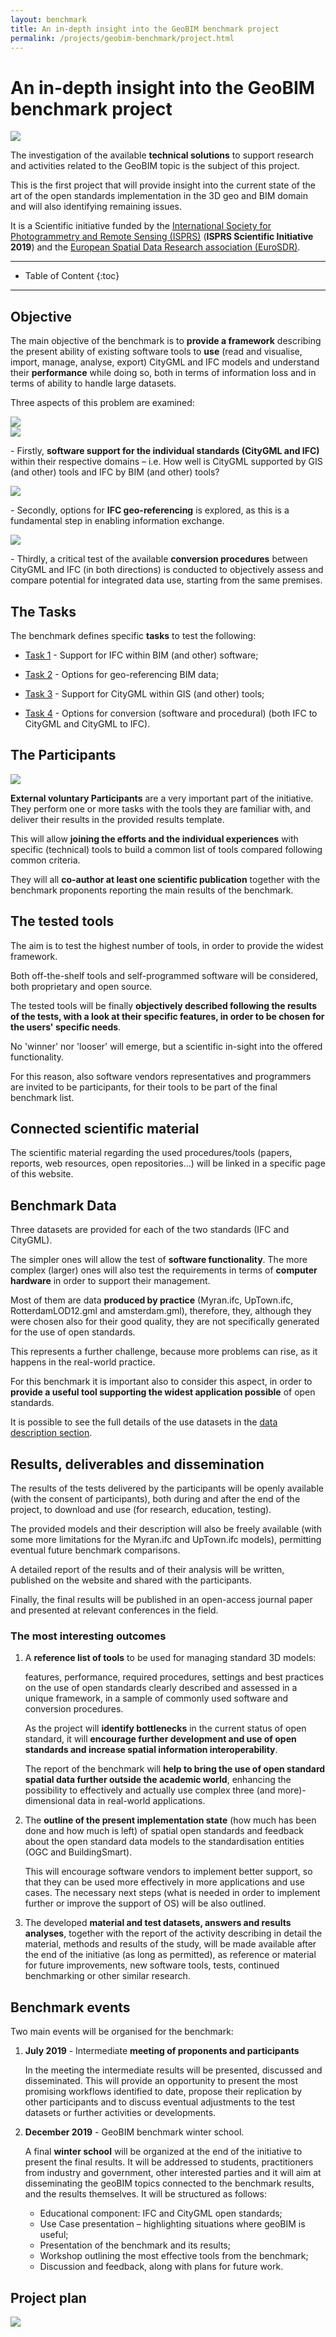 ```yaml
---
layout: benchmark
title: An in-depth insight into the GeoBIM benchmark project
permalink: /projects/geobim-benchmark/project.html
---
```


<h1>An in-depth insight into the GeoBIM benchmark project</h1>

<div class="row">
  <div class="col-sm-12 col-xs-12"><img class="img-responsive" src="{{ "/projects/geobim-benchmark/img/benchmark.png" }}" style="max-height: 300px"></div>
</div>

The investigation of the available **technical solutions** to support research and activities related to the GeoBIM topic is the subject of this project.

This is the first project that will provide insight into the current state of the art of the open standards implementation in the 3D geo and BIM domain and will also identifying remaining issues.

It is a Scientific initiative funded by the [International Society for Photogrammetry and Remote Sensing (ISPRS)](http://www.isprs.org/) (**ISPRS Scientific Initiative 2019**) and the [European Spatial Data Research association (EuroSDR)](http://www.eurosdr.net).

- - -

* Table of Content
{:toc}

- - -

## Objective

The main objective of the benchmark is to **provide a framework** describing the present ability of existing software tools to **use** (read and visualise, import, manage, analyse, export) CityGML and IFC models and understand their **performance** while doing so, both in terms of information loss and in terms of ability to handle large datasets.

Three aspects of this problem are examined:

<div class="row">
	<div class="col-md-3<!-- col-md-offset-1--> col-xs-3">
		<img class="img-responsive" src="img/logoTask1.jpg" />
	</div>
	<div class="col-md-3 <!--col-md-offset-1--> col-xs-3">
		<img class="img-responsive" src="img/logoTask3.jpg" />
	</div>
	<div class="col-md-6 <!--col-md-offset-1--> col-xs-6">
		<p>- Firstly, <strong>software support for the individual standards (CityGML and IFC)</strong> within their respective domains – i.e. How well is CityGML supported by GIS (and other) tools and IFC by BIM (and other) tools?</p>
	</div>
</div>

<div class="row">
	<div class="col-md-3<!-- col-md-offset-1--> col-xs-3">
		<img class="img-responsive" src="img/logoTask2.gif" />
	</div>
	<div class="col-md-9 <!--col-md-offset-1--> col-xs-9">
		<p>- Secondly, options for <strong>IFC geo-referencing</strong> is explored, as this is a fundamental step in enabling information exchange.</p>
	</div>
</div>

<div class="row">
	<div class="col-md-3<!-- col-md-offset-1--> col-xs-3">
		<img class="img-responsive" src="img/logoTask4.gif" />
	</div>
	<div class="col-md-9 <!--col-md-offset-1--> col-xs-9">
		<p>- Thirdly, a critical test of the available <strong>conversion procedures</strong> between CityGML and IFC (in both directions) is conducted to objectively assess and compare potential for integrated data use, starting from the same premises.</p>
	</div>
</div>

## The Tasks

The benchmark defines specific **tasks** to test the following:

* [Task 1](https://3d.bk.tudelft.nl/projects/geobim-benchmark/task1.html) - Support for IFC within BIM (and other) software;

* [Task 2](https://3d.bk.tudelft.nl/projects/geobim-benchmark/task2.html) - Options for geo-referencing BIM data;

* [Task 3](https://3d.bk.tudelft.nl/projects/geobim-benchmark/task3.html) - Support for CityGML within GIS (and other) tools;

* [Task 4](https://3d.bk.tudelft.nl/projects/geobim-benchmark/task4.html) - Options for conversion (software and procedural) (both IFC to CityGML and CityGML to IFC).


## The Participants
<div class="row">
  <div class="col-sm-12 col-xs-12"><img class="img-responsive" src="{{ "/projects/geobim-benchmark/img/puzzle.jpg" }}" style="max-height: 200px"></div>
</div>

**External voluntary Participants<!-- LINK TO THE PARTICIPANTS PAGE-->** are a very important part of the initiative. They perform one or more tasks with the tools they are familiar with, and deliver their results in the provided results template.

This will allow **joining the efforts and the individual experiences** with specific (technical) tools to build a common list of tools compared following common criteria.

They will all **co-author at least one scientific publication** together with the benchmark proponents reporting the main results of the benchmark.

## The tested tools
The aim is to test the highest number of tools, in order to provide the widest framework.

Both off-the-shelf tools and self-programmed software will be considered, both proprietary and open source.

The tested tools will be finally **objectively described following the results of the tests, with a look at their specific features, in order to be chosen for the users' specific needs**.

No 'winner' nor 'looser' will emerge, but a scientific in-sight into the offered functionality.

For this reason, also software vendors representatives and programmers are invited to be participants, for their tools to be part of the final benchmark list.

## Connected scientific material
The scientific material regarding the used procedures/tools (papers, reports, web resources, open repositories…) will be linked in a specific page of this website.


## Benchmark Data

Three datasets are provided for each of the two standards (IFC and CityGML).

The simpler ones will allow the test of **software functionality**. The more complex (larger) ones will also test the requirements in terms of **computer hardware** in order to support their management.

Most of them are data **produced by practice** (Myran.ifc, UpTown.ifc, RotterdamLOD12.gml and amsterdam.gml), therefore, they, although they were chosen also for their good quality, they are not specifically generated for the use of open standards.

This represents a further challenge, because more problems can rise, as it happens in the real-world practice.

For this benchmark it is important also to consider this aspect, in order to **provide a useful tool supporting the widest application possible** of open standards.

It is possible to see the full details of the use datasets in the [data description section](https://3d.bk.tudelft.nl/projects/geobim-benchmark/data.html).

## Results, deliverables and dissemination

The results of the tests delivered by the participants will be openly available (with the consent of participants), both during and after the end of the project, to download and use (for research, education, testing).

The provided models and their description will also be freely available (with some more limitations for the Myran.ifc and UpTown.ifc models), permitting eventual future benchmark comparisons.

A detailed report of the results and of their analysis will be written, published on the website and shared with the participants.

Finally, the final results will be published in an open-access journal paper and presented at relevant conferences in the field.

### The most interesting outcomes

<ol>
	<li>
		<p>A <strong>reference list of tools</strong> to be used for managing standard 3D models:</p>
		<p>features, performance, required procedures, settings and best practices on the use of open standards clearly described and assessed in a unique framework, in a sample of commonly used software and conversion procedures.</p>
		<p>As the project will <strong>identify bottlenecks</strong> in the current status of open standard, it will <strong>encourage further development and use of open standards and increase spatial information interoperability</strong>.</p>
		<p> The report of the benchmark will <strong>help to bring the use of open standard spatial data further outside the academic world</strong>, enhancing the possibility to effectively and actually use complex three (and more)-dimensional data in real-world applications.</p>
	</li>
	<li>
		<p>The <strong>outline of the present implementation state</strong> (how much has been done and how much is left) of spatial open standards and feedback about the open standard data models to the standardisation entities (OGC and BuildingSmart).</p>
		<p>This will encourage software vendors to implement better support, so that they can be used more effectively in more applications and use cases. The necessary next steps (what is needed in order to implement further or improve the support of OS) will be also outlined.</p>
	</li>
	<li>The developed <strong>material and test datasets, answers and results analyses</strong>, together with the report of the activity describing in detail the material, methods and results of the study, will be made available after the end of the initiative (as long as permitted), as reference or material for future improvements, new software tools, tests, continued benchmarking or other similar research.</li>
</ol>

## Benchmark events

Two main events will be organised for the benchmark:
<ol>
	<li>
		<p> <strong>July 2019</strong> - Intermediate <strong>meeting of proponents and participants</strong> </p>
		<p>In the meeting the intermediate results will be presented, discussed and disseminated. This will provide an opportunity to present the most promising workflows identified to date, propose their replication by other participants and to discuss eventual adjustments to the test datasets or further activities or developments.</p></li>
		<li>
		<p><strong>December 2019</strong> - GeoBIM benchmark winter school.</p>
		<p>A final <strong>winter school</strong> will be organized at the end of the initiative to present the final results. It will be addressed to students, practitioners from industry and government, other interested parties and it will aim at disseminating the geoBIM topics connected to the benchmark results, and the results themselves. It will be structured as follows:</p>
		<ul>
			<li>Educational component: IFC and CityGML open standards;</li>
			<li>Use Case presentation – highlighting situations where geoBIM is useful;</li>
			<li>Presentation of the benchmark and its results;</li>
			<li>Workshop outlining the most effective tools from the benchmark;</li>
			<li>Discussion and feedback, along with plans for future work.</li>
		</ul>
	</li>

</ol>

## Project plan

<div class="row">
	<div class="col-md-12">
		<img class="img-responsive" src="img/plan.png" />
	</div>
</div>